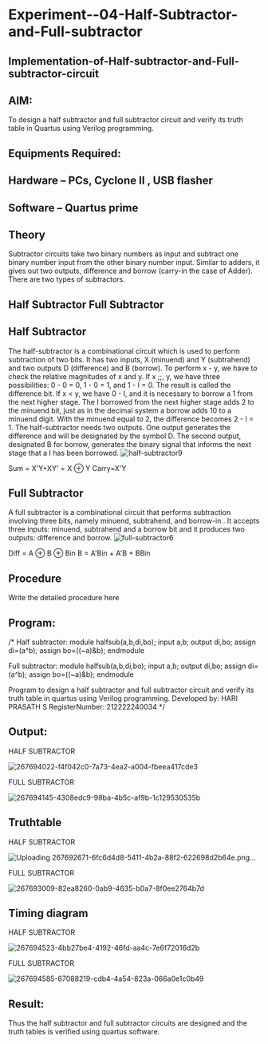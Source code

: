 # Experiment--04-Half-Subtractor-and-Full-subtractor
## Implementation-of-Half-subtractor-and-Full-subtractor-circuit
## AIM:
To design a half subtractor and full subtractor circuit and verify its truth table in Quartus using Verilog programming.

## Equipments Required:
## Hardware – PCs, Cyclone II , USB flasher
## Software – Quartus prime
## Theory
Subtractor circuits take two binary numbers as input and subtract one binary number input from the other binary number input. Similar to adders, it gives out two outputs, difference and borrow (carry-in the case of Adder). There are two types of subtractors.

## Half Subtractor Full Subtractor
## Half Subtractor
The half-subtractor is a combinational circuit which is used to perform subtraction of two bits. It has two inputs, X (minuend) and Y (subtrahend) and two outputs D (difference) and B (borrow). To perform x - y, we have to check the relative magnitudes of x and y. If x ;;, y, we have three possibilities: 0 - 0 = 0, 1 - 0 = 1, and 1 - I = 0. The result is called the difference bit. If x < y, we have 0 - I, and it is necessary to borrow a 1 from the next higher stage. The I borrowed from the next higher stage adds 2 to the minuend bit, just as in the decimal system a borrow adds 10 to a minuend digit. With the minuend equal to 2, the difference becomes 2 - I = 1. The half-subtractor needs two outputs. One output generates the difference and will be designated by the symbol D. The second output, designated B for borrow, generates the binary signal that informs the next stage that a I has been borrowed.
![half-subtractor9](https://user-images.githubusercontent.com/36288975/166112538-58c3bc7c-ee5d-4e6a-ac8d-8e8328efe27a.png)


Sum = X'Y+XY' = X ⊕ Y
Carry=X'Y

## Full Subtractor
A full subtractor is a combinational circuit that performs subtraction involving three bits, namely minuend, subtrahend, and borrow-in . It accepts three inputs: minuend, subtrahend and a borrow bit and it produces two outputs: difference and borrow. 
![full-subtractor6](https://user-images.githubusercontent.com/36288975/166112541-24c68359-3de8-4674-ae22-8272ffc385ed.png)


Diff = A ⊕ B ⊕ Bin B = A'Bin + A'B + BBin

## Procedure



Write the detailed procedure here 


## Program:
/*
Half subtractor:
module halfsub(a,b,di,bo);
input a,b;
output di,bo;
assign di=(a^b);
assign bo=((~a)&b);
endmodule

Full subtractor:
module halfsub(a,b,di,bo);
input a,b;
output di,bo;
assign di=(a^b);
assign bo=((~a)&b);
endmodule

Program to design a half subtractor and full subtractor circuit and verify its truth table in quartus using Verilog programming.
Developed by: HARI PRASATH S
RegisterNumber: 212222240034
*/

## Output:
HALF SUBTRACTOR

![267694022-f4f042c0-7a73-4ea2-a004-fbeea417cde3](https://github.com/hariprasath5106/Experiment--03-Half-Subtractor-and-Full-subtractor/assets/111515488/caa03c97-6adc-4326-951a-3409caab5c86)

FULL SUBTRACTOR

![267694145-4308edc9-98ba-4b5c-af9b-1c129530535b](https://github.com/hariprasath5106/Experiment--03-Half-Subtractor-and-Full-subtractor/assets/111515488/8d3015be-1e07-4814-a1af-bd5f635e4033)

## Truthtable
HALF SUBTRACTOR

![Uploading 267692671-6fc6d4d8-5411-4b2a-88f2-622698d2b64e.png…]()

FULL SUBTRACTOR

![267693009-82ea8260-0ab9-4635-b0a7-8f0ee2764b7d](https://github.com/hariprasath5106/Experiment--03-Half-Subtractor-and-Full-subtractor/assets/111515488/e3bf4597-7ebc-4fd4-b671-75a37b6209b3)

## Timing diagram 

HALF SUBTRACTOR

![267694523-4bb27be4-4192-46fd-aa4c-7e6f72016d2b](https://github.com/hariprasath5106/Experiment--03-Half-Subtractor-and-Full-subtractor/assets/111515488/13626f83-a0db-4607-a06a-55581c06c239)

FULL SUBTRACTOR

![267694585-67088219-cdb4-4a54-823a-066a0e1c0b49](https://github.com/hariprasath5106/Experiment--03-Half-Subtractor-and-Full-subtractor/assets/111515488/4c39fd97-36cd-4297-a79e-606c32a9518c)


## Result:
Thus the half subtractor and full subtractor circuits are designed and the truth tables is verified using quartus software.
